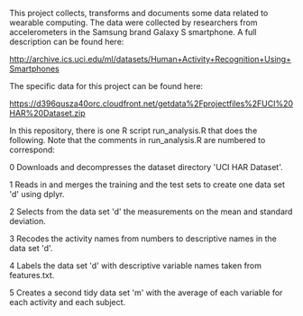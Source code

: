 
This project collects, transforms and documents some data related to wearable computing. The data were collected by researchers from accelerometers in the Samsung brand Galaxy S smartphone. A full description can be found here:

http://archive.ics.uci.edu/ml/datasets/Human+Activity+Recognition+Using+Smartphones

The specific data for this project can be found here:

https://d396qusza40orc.cloudfront.net/getdata%2Fprojectfiles%2FUCI%20HAR%20Dataset.zip

In this repository, there is one R script run_analysis.R that does the following. Note that the comments in run_analysis.R are numbered to correspond:

0 Downloads and decompresses the dataset directory 'UCI HAR Dataset'. 

1 Reads in and merges the training and the test sets to create one data set 'd' using dplyr.

2 Selects from the data set 'd' the measurements on the mean and standard deviation.

3 Recodes the activity names from numbers to descriptive names in the data set 'd'.

4 Labels the data set 'd' with descriptive variable names taken from features.txt.

5 Creates a second tidy data set 'm' with the average of each variable for each activity and each subject.


